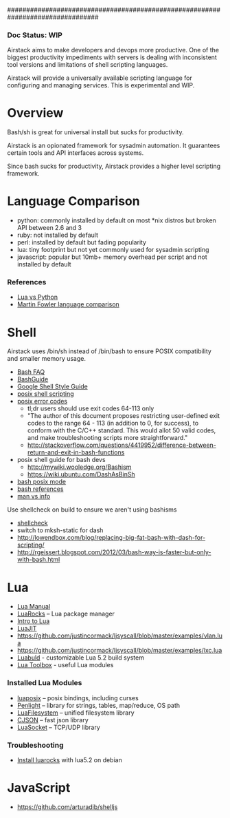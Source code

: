 ################################################################################

### Doc Status: WIP

Airstack aims to make developers and devops more productive. One of the biggest productivity
impediments with servers is dealing with inconsistent tool versions and limitations of
shell scripting languages.

Airstack will provide a universally available scripting language for configuring and
managing services. This is experimental and WIP.


# Overview

Bash/sh is great for universal install but sucks for productivity.

Airstack is an opionated framework for sysadmin automation.
It guarantees certain tools and API interfaces across systems.

Since bash sucks for productivity, Airstack provides a higher level scripting framework.


# Language Comparison

- python: commonly installed by default on most *nix distros but broken API between 2.6 and 3
- ruby: not installed by default
- perl: installed by default but fading popularity
- lua: tiny footprint but not yet commonly used for sysadmin scripting
- javascript: popular but 10mb+ memory overhead per script and not installed by default

### References
- [Lua vs Python](http://lua-users.org/wiki/LuaVersusPython)
- [Martin Fowler language comparison](http://martinsprogrammingblog.blogspot.com/2013/01/embedding-new-runtime-into-your-legacy.html?m=1)


# Shell

Airstack uses /bin/sh instead of /bin/bash to ensure POSIX compatibility and smaller memory usage.

- [Bash FAQ](http://tiswww.case.edu/php/chet/bash/FAQ)
- [BashGuide](http://mywiki.wooledge.org/Arguments)
- [Google Shell Style Guide](https://google-styleguide.googlecode.com/svn/trunk/shell.xml)
- [posix shell scripting](http://pubs.opengroup.org/onlinepubs/009604599/utilities/xcu_chap02.html#tag_02_09_04)
- [posix error codes](http://tldp.org/LDP/abs/html/exitcodes.html#EXITCODESREF)
  - tl;dr users should use exit codes 64-113 only
  - "The author of this document proposes restricting user-defined exit codes to the range 64 - 113 (in addition to 0, for success), to conform with the C/C++ standard. This would allot 50 valid codes, and make troubleshooting scripts more straightforward."
  - http://stackoverflow.com/questions/4419952/difference-between-return-and-exit-in-bash-functions
- posix shell guide for bash devs
  - http://mywiki.wooledge.org/Bashism
  - https://wiki.ubuntu.com/DashAsBinSh
- [bash posix mode](http://www.gnu.org/software/bash/manual/html_node/Bash-POSIX-Mode.html#Bash-POSIX-Mode)
- [bash references](http://www.gnu.org/software/bash/manual/bashref.html)
- [man vs info](http://unix.stackexchange.com/questions/77514/what-is-gnu-info-for)

Use shellcheck on build to ensure we aren't using bashisms
- [shellcheck](http://www.shellcheck.net/)
- switch to mksh-static for dash
- http://lowendbox.com/blog/replacing-big-fat-bash-with-dash-for-scripting/
- http://rgeissert.blogspot.com/2012/03/bash-way-is-faster-but-only-with-bash.html


# Lua

- [Lua Manual](http://www.lua.org/manual/5.2/)
- [LuaRocks](https://rocks.moonscript.org) – Lua package manager
- [Intro to Lua](http://cellux.github.io/articles/introduction-to-luajit-part-1/)
- [LuaJIT](http://luajit.org)
- https://github.com/justincormack/ljsyscall/blob/master/examples/vlan.lua
- https://github.com/justincormack/ljsyscall/blob/master/examples/lxc.lua
- [Luabuld](https://github.com/stevedonovan/luabuild) - customizable Lua 5.2 build system
- [Lua Toolbox](https://lua-toolbox.com/) - useful Lua modules

### Installed Lua Modules

- [luaposix](http://luaposix.github.io/luaposix/docs/modules/posix.html) – posix bindings, including curses
- [Penlight](https://github.com/stevedonovan/Penlight/) – library for strings, tables, map/reduce, OS path
- [LuaFilesystem](http://keplerproject.github.io/luafilesystem/) – unified filesystem library
- [CJSON](http://www.kyne.com.au/~mark/software/lua-cjson-manual.html) – fast json library
- [LuaSocket](http://w3.impa.br/~diego/software/luasocket/) – TCP/UDP library

### Troubleshooting

- [Install luarocks](http://linuxclues.blogspot.com/2014/07/luarocks-install-source-debian-how-to.html) with lua5.2 on debian


# JavaScript

- https://github.com/arturadib/shelljs
